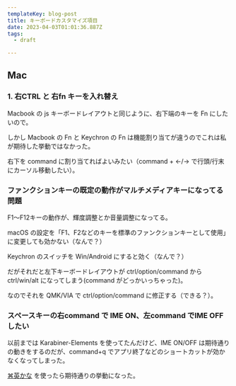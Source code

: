 ```yaml
---
templateKey: blog-post
title: キーボードカスタマイズ項目
date: 2023-04-03T01:01:36.887Z
tags:
  - draft

---
```


## Mac

### 1. 右CTRL と 右fn キーを入れ替え

Macbook の js キーボードレイアウトと同じように、右下端のキーを Fn にしたいので。

しかし Macbook の Fn と Keychron の Fn は機能割り当てが違うのでこれは私が期待した挙動ではなかった。

右下を command に割り当てればよいみたい（command + ←/→ で行頭/行末 にカーソル移動したい）。


### ファンクションキーの既定の動作がマルチメディアキーになってる問題

F1〜F12キーの動作が、輝度調整とか音量調整になってる。

macOS の設定を「F1、F2などのキーを標準のファンクションキーとして使用」に変更しても効かない（なんで？）

Keychron のスイッチを Win/Android にすると効く（なんで？）

だがそれだと左下キーボードレイアウトが ctrl/option/command から ctrl/win/alt になってしまう(command がどっかいっちゃった)。

なのでそれを QMK/VIA で ctrl/option/command に修正する（できる？）。

### スペースキーの右command で IME ON、左command でIME OFF したい

以前までは Karabiner-Elements を使ってたんだけど、IME ON/OFF は期待通りの動きをするのだが、command+q でアプリ終了などのショートカットが効かなくなってしまった。

[⌘英かな](https://ei-kana.appspot.com/) を使ったら期待通りの挙動になった。